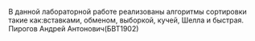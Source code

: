 В данной лабораторной работе реализованы алгоритмы сортировки такие как:вставками, обменом, выборкой, кучей, Шелла и быстрая.
Пирогов Андрей Антонович(БВТ1902)
